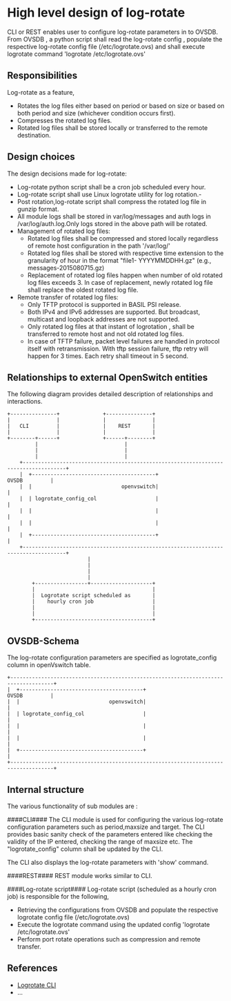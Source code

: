 High level design of log-rotate
===============================

CLI or REST enables user to configure log-rotate parameters in to OVSDB. From OVSDB , a python script shall read the log-rotate config , populate the respective log-rotate config file (/etc/logrotate.ovs) and shall execute logrotate command 'logrotate /etc/logrotate.ovs'
 

Responsibilities
---------------

Log-rotate as a feature,

  - Rotates the log files either based on period or based on size or based on both period and size (whichever condition occurs first). 
  - Compresses the rotated log files.
  - Rotated log files shall be stored locally or transferred to the remote destination.


Design choices
--------------
The design decisions made for log-rotate:

- Log-rotate python script shall be a cron job scheduled every hour.
- Log-rotate script shall use Linux logrotate utility for log rotation.- 
- Post rotation,log-rotate script shall compress the rotated log file in gunzip format.
- All module logs shall be stored in var/log/messages and auth logs in /var/log/auth.log.Only logs stored in the above path will be rotated.
- Management of rotated log files:
  - Rotated log files shall be compressed and stored locally regardless of remote host configuration in the path '/var/log/'
  - Rotated log files shall be stored with respective time extension to the granularity of hour in the format "file1- YYYYMMDDHH.gz" (e.g., messages-2015080715.gz)
  - Replacement of rotated log files happen when number of old rotated log files exceeds 3. In case of replacement, newly rotated log file shall replace the oldest rotated log file.
- Remote transfer of rotated log files:
  -  Only TFTP protocol is supported in BASIL PSI release.
  -  Both IPv4 and IPv6 addresses are supported. But broadcast, multicast and loopback addresses are not supported.
  -  Only rotated log files at that instant of logrotation , shall be transferred to remote host and not old rotated log files.
  -  In case of TFTP failure, packet level failures are handled in protocol itself with retransmission. With tftp session failure, tftp retry will happen for 3 times. Each retry shall timeout in 5 second.


Relationships to external OpenSwitch entities
---------------------------------------------
The following diagram provides detailed description of relationships and interactions.

	
	+---------------+              +---------------+                      
	|               |              |               |                      
	|   CLI         |              |    REST       |                      
	|               |              |               |                      
	+--------+------+              +------+--------+                      
	         |                            |                                                 
	         |                            |                                                  
	         |                            |                                                 
	    +------------------------------------------------------------------------------------+
	    |  +----------------------------------------+                          OVSDB         |
	    |  |                             openvswitch|                                        |
	    |  | logrotate_config_col                   |                                        |
	    |  |                                        |                                        |
	    |  |                                        |                                        |
	    |  +----------------------------------------+                                        |
	    +------------------------------------------------------------------------------------+
	                          |                                                              
	                          |                                                             
	                          |                                                              
	                          |                                                             
	        +-----------------+--------------------+              
	        |                                      |              
	        |  Logrotate script scheduled as       |               
	        |    hourly cron job                   |               
	        |                                      |               
	        |                                      |               
	        +--------------------------------------+               


OVSDB-Schema
------------
The log-rotate configuration parameters are specified as logrotate\_config column in openVswitch table.

	+------------------------------------------------------------------------------------+
	|  +----------------------------------------+                          OVSDB         |
	|  |                             openvswitch|                                        |
	|  | logrotate_config_col                   |                                        |
	|  |                                        |                                        |
	|  |                                        |                                        |
	|  +----------------------------------------+                                        |
	+------------------------------------------------------------------------------------+


Internal structure
------------------
The various functionality of sub modules are :

####CLI####
The CLI module is used for configuring the various log-rotate configuration parameters such as period,maxsize and target. The CLI provides basic sanity check of the parameters entered like checking the validity of the IP entered, checking the range of maxsize etc.
The "logrotate\_config" column shall be updated by the CLI. 

The CLI also displays the log-rotate parameters with 'show' command.

####REST####
REST module works similar to CLI.

####Log-rotate script####
Log-rotate script (scheduled as a hourly cron job) is responsible for the following,

- Retrieving the configurations from OVSDB and populate the respective logrotate config file (/etc/logrotate.ovs)
- Execute the logrotate command using the updated config 'logrotate /etc/logrotate.ovs'
- Perform port rotate operations such as compression and remote transfer.  


  
References
----------
* [Logrotate CLI](http://www.openswitch.net/docs/redest1)
* ...

<!-- Include references to any other modules that interact with this module directly or through the database model. For example, CLI, REST, etc.
ops-fand might provide reference to ops-sensord, etc. -->
